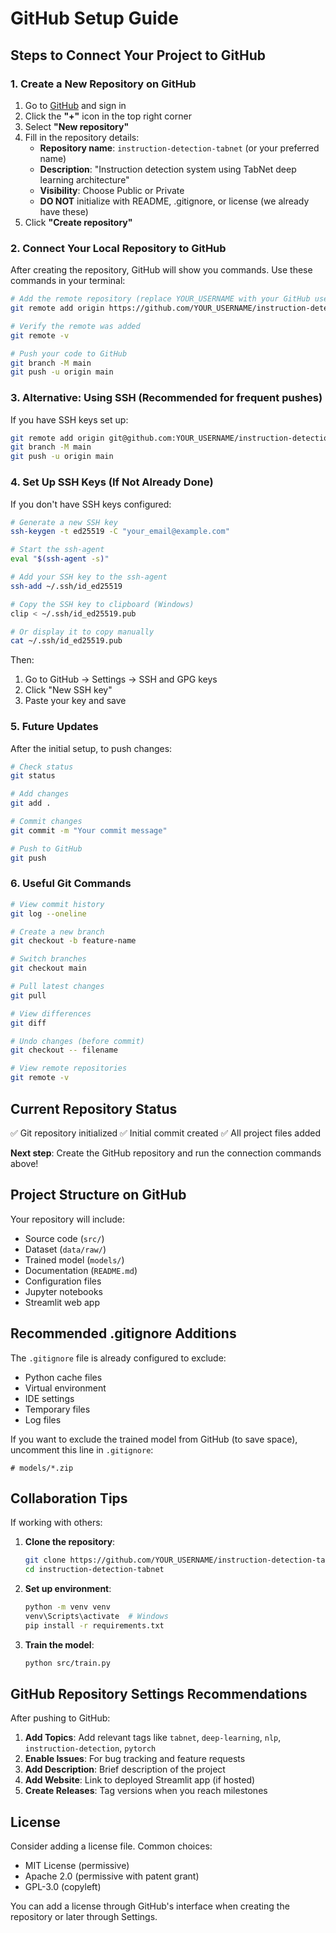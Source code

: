 # GitHub Setup Guide

## Steps to Connect Your Project to GitHub

### 1. Create a New Repository on GitHub

1. Go to [GitHub](https://github.com) and sign in
2. Click the **"+"** icon in the top right corner
3. Select **"New repository"**
4. Fill in the repository details:
   - **Repository name**: `instruction-detection-tabnet` (or your preferred name)
   - **Description**: "Instruction detection system using TabNet deep learning architecture"
   - **Visibility**: Choose Public or Private
   - **DO NOT** initialize with README, .gitignore, or license (we already have these)
5. Click **"Create repository"**

### 2. Connect Your Local Repository to GitHub

After creating the repository, GitHub will show you commands. Use these commands in your terminal:

```bash
# Add the remote repository (replace YOUR_USERNAME with your GitHub username)
git remote add origin https://github.com/YOUR_USERNAME/instruction-detection-tabnet.git

# Verify the remote was added
git remote -v

# Push your code to GitHub
git branch -M main
git push -u origin main
```

### 3. Alternative: Using SSH (Recommended for frequent pushes)

If you have SSH keys set up:

```bash
git remote add origin git@github.com:YOUR_USERNAME/instruction-detection-tabnet.git
git branch -M main
git push -u origin main
```

### 4. Set Up SSH Keys (If Not Already Done)

If you don't have SSH keys configured:

```bash
# Generate a new SSH key
ssh-keygen -t ed25519 -C "your_email@example.com"

# Start the ssh-agent
eval "$(ssh-agent -s)"

# Add your SSH key to the ssh-agent
ssh-add ~/.ssh/id_ed25519

# Copy the SSH key to clipboard (Windows)
clip < ~/.ssh/id_ed25519.pub

# Or display it to copy manually
cat ~/.ssh/id_ed25519.pub
```

Then:
1. Go to GitHub → Settings → SSH and GPG keys
2. Click "New SSH key"
3. Paste your key and save

### 5. Future Updates

After the initial setup, to push changes:

```bash
# Check status
git status

# Add changes
git add .

# Commit changes
git commit -m "Your commit message"

# Push to GitHub
git push
```

### 6. Useful Git Commands

```bash
# View commit history
git log --oneline

# Create a new branch
git checkout -b feature-name

# Switch branches
git checkout main

# Pull latest changes
git pull

# View differences
git diff

# Undo changes (before commit)
git checkout -- filename

# View remote repositories
git remote -v
```

## Current Repository Status

✅ Git repository initialized
✅ Initial commit created
✅ All project files added

**Next step**: Create the GitHub repository and run the connection commands above!

## Project Structure on GitHub

Your repository will include:
- Source code (`src/`)
- Dataset (`data/raw/`)
- Trained model (`models/`)
- Documentation (`README.md`)
- Configuration files
- Jupyter notebooks
- Streamlit web app

## Recommended .gitignore Additions

The `.gitignore` file is already configured to exclude:
- Python cache files
- Virtual environment
- IDE settings
- Temporary files
- Log files

If you want to exclude the trained model from GitHub (to save space), uncomment this line in `.gitignore`:
```
# models/*.zip
```

## Collaboration Tips

If working with others:

1. **Clone the repository**:
   ```bash
   git clone https://github.com/YOUR_USERNAME/instruction-detection-tabnet.git
   cd instruction-detection-tabnet
   ```

2. **Set up environment**:
   ```bash
   python -m venv venv
   venv\Scripts\activate  # Windows
   pip install -r requirements.txt
   ```

3. **Train the model**:
   ```bash
   python src/train.py
   ```

## GitHub Repository Settings Recommendations

After pushing to GitHub:

1. **Add Topics**: Add relevant tags like `tabnet`, `deep-learning`, `nlp`, `instruction-detection`, `pytorch`
2. **Enable Issues**: For bug tracking and feature requests
3. **Add Description**: Brief description of the project
4. **Add Website**: Link to deployed Streamlit app (if hosted)
5. **Create Releases**: Tag versions when you reach milestones

## License

Consider adding a license file. Common choices:
- MIT License (permissive)
- Apache 2.0 (permissive with patent grant)
- GPL-3.0 (copyleft)

You can add a license through GitHub's interface when creating the repository or later through Settings.
